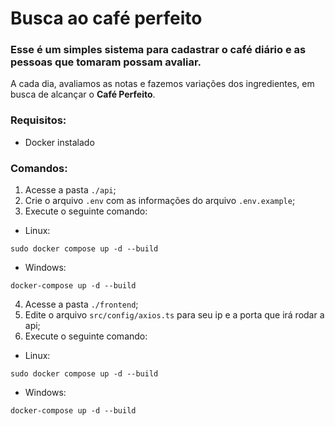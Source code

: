 # Busca ao café perfeito

### Esse é um simples sistema para cadastrar o café diário e as pessoas que tomaram possam avaliar. 
A cada dia, avaliamos as notas e fazemos variações dos ingredientes, em busca de alcançar o **Café Perfeito**.

### Requisitos:
- Docker instalado

### Comandos:

1. Acesse a pasta ```./api```;
2. Crie o arquivo ```.env``` com as informações do arquivo ```.env.example```;
3. Execute o seguinte comando:

- Linux:
```shell
sudo docker compose up -d --build
```

- Windows:
```shell
docker-compose up -d --build
```

4. Acesse a pasta ```./frontend```;
5. Edite o arquivo ```src/config/axios.ts``` para seu ip e a porta que irá rodar a api;
6. Execute o seguinte comando:

- Linux:
```shell
sudo docker compose up -d --build
```

- Windows:
```shell
docker-compose up -d --build
```
